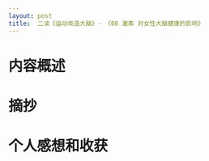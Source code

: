 ```yaml
---
layout: post
title:  二读《运动改造大脑》- 《08 激素 对女性大脑健康的影响》
---
```


# 内容概述


# 摘抄


# 个人感想和收获
<!--stackedit_data:
eyJoaXN0b3J5IjpbMTk1Mzc0NjQxNl19
-->